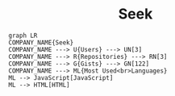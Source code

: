 <h1 align="center">Seek</h1>

```mermaid
graph LR
COMPANY_NAME{Seek}
COMPANY_NAME ---> U{Users} ---> UN[3]
COMPANY_NAME ---> R{Repositories} ---> RN[3]
COMPANY_NAME ---> G{Gists} ---> GN[122]
COMPANY_NAME ---> ML{Most Used<br>Languages}
ML --> JavaScript[JavaScript]
ML --> HTML[HTML]
```
